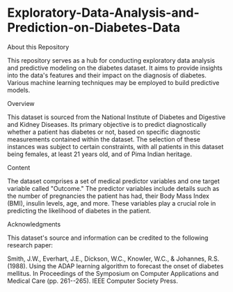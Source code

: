 # Exploratory-Data-Analysis-and-Prediction-on-Diabetes-Data

About this Repository

This repository serves as a hub for conducting exploratory data analysis and predictive modeling on the diabetes dataset. It aims to provide insights into the data's features and their impact on the diagnosis of diabetes. Various machine learning techniques may be employed to build predictive models. 

Overview

This dataset is sourced from the National Institute of Diabetes and Digestive and Kidney Diseases. Its primary objective is to predict diagnostically whether a patient has diabetes or not, based on specific diagnostic measurements contained within the dataset. The selection of these instances was subject to certain constraints, with all patients in this dataset being females, at least 21 years old, and of Pima Indian heritage.

Content

The dataset comprises a set of medical predictor variables and one target variable called "Outcome." The predictor variables include details such as the number of pregnancies the patient has had, their Body Mass Index (BMI), insulin levels, age, and more. These variables play a crucial role in predicting the likelihood of diabetes in the patient.

Acknowledgments

This dataset's source and information can be credited to the following research paper:

Smith, J.W., Everhart, J.E., Dickson, W.C., Knowler, W.C., & Johannes, R.S. (1988). Using the ADAP learning algorithm to forecast the onset of diabetes mellitus. In Proceedings of the Symposium on Computer Applications and Medical Care (pp. 261--265). IEEE Computer Society Press.


